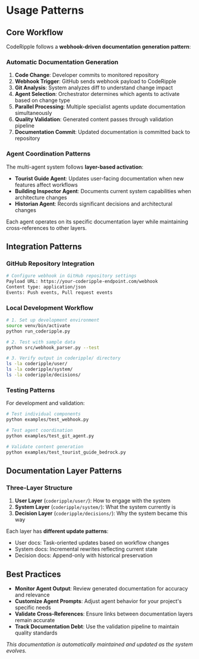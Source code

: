 # Usage Patterns

## Core Workflow

CodeRipple follows a **webhook-driven documentation generation pattern**:

### Automatic Documentation Generation

1. **Code Change**: Developer commits to monitored repository
2. **Webhook Trigger**: GitHub sends webhook payload to CodeRipple
3. **Git Analysis**: System analyzes diff to understand change impact
4. **Agent Selection**: Orchestrator determines which agents to activate based on change type
5. **Parallel Processing**: Multiple specialist agents update documentation simultaneously
6. **Quality Validation**: Generated content passes through validation pipeline
7. **Documentation Commit**: Updated documentation is committed back to repository

### Agent Coordination Patterns

The multi-agent system follows **layer-based activation**:

- **Tourist Guide Agent**: Updates user-facing documentation when new features affect workflows
- **Building Inspector Agent**: Documents current system capabilities when architecture changes
- **Historian Agent**: Records significant decisions and architectural changes

Each agent operates on its specific documentation layer while maintaining cross-references to other layers.

## Integration Patterns

### GitHub Repository Integration

```bash
# Configure webhook in GitHub repository settings
Payload URL: https://your-coderipple-endpoint.com/webhook
Content type: application/json
Events: Push events, Pull request events
```

### Local Development Workflow

```bash
# 1. Set up development environment
source venv/bin/activate
python run_coderipple.py

# 2. Test with sample data
python src/webhook_parser.py --test

# 3. Verify output in coderipple/ directory
ls -la coderipple/user/
ls -la coderipple/system/
ls -la coderipple/decisions/
```
### Testing Patterns

For development and validation:

```bash
# Test individual components
python examples/test_webhook.py

# Test agent coordination
python examples/test_git_agent.py

# Validate content generation
python examples/test_tourist_guide_bedrock.py
```


## Documentation Layer Patterns

### Three-Layer Structure

1. **User Layer** (`coderipple/user/`): How to engage with the system
2. **System Layer** (`coderipple/system/`): What the system currently is
3. **Decision Layer** (`coderipple/decisions/`): Why the system became this way

Each layer has **different update patterns**:
- User docs: Task-oriented updates based on workflow changes
- System docs: Incremental rewrites reflecting current state
- Decision docs: Append-only with historical preservation

## Best Practices

- **Monitor Agent Output**: Review generated documentation for accuracy and relevance
- **Customize Agent Prompts**: Adjust agent behavior for your project's specific needs
- **Validate Cross-References**: Ensure links between documentation layers remain accurate
- **Track Documentation Debt**: Use the validation pipeline to maintain quality standards

*This documentation is automatically maintained and updated as the system evolves.*
